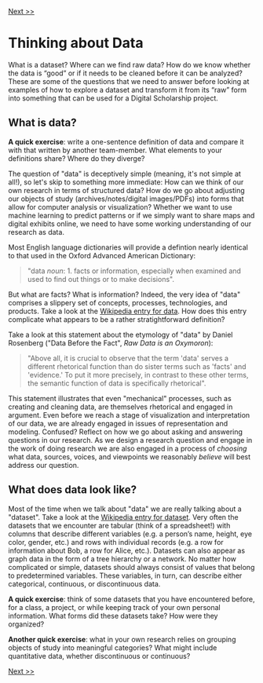 [Next >>](DataFind.md)

# Thinking about Data

What is a dataset? Where can we find raw data? How do we know whether the data is “good” or if it needs to be cleaned before it can be analyzed? These are some of the questions that we need to answer before looking at examples of how to explore a dataset and transform it from its “raw” form into something that can be used for a Digital Scholarship project.

## What is data?

**A quick exercise**: write a one-sentence definition of data and compare it with that written by another team-member. What elements to your definitions share? Where do they diverge?

The question of "data" is deceptively simple (meaning, it's not simple at all!), so let's skip to something more immediate: How can we think of our own research in terms of structured data? How do we go about adjusting our objects of study (archives/notes/digital images/PDFs) into forms that allow for computer analysis or visualization? Whether we want to use machine learning to predict patterns or if we simply want to share maps and digital exhibits online, we need to have some working understanding of our research as data.

Most English language dictionaries will provide a defintion nearly identical to that used in the Oxford Advanced American Dictionary: 
> "data *noun*: 1. facts or information, especially when examined and used to find out things or to make decisions". 

But what are facts? What is information? Indeed, the very idea of "data" comprises a slippery set of concepts, processes, technologies, and products.  Take a look at the [Wikipedia entry for data](https://en.wikipedia.org/wiki/Data). How does this entry complicate what appears to be a rather stratightforward definition?

Take a look at this statement about the etymology of "data" by Daniel Rosenberg ("Data Before the Fact", *Raw Data is an Oxymoron*):
> "Above all, it is crucial to observe that the term 'data' serves a different rhetorical function than do sister terms such as 'facts' and 'evidence.' To put it more precisely, in contrast to these other terms, the semantic function of data is specifically rhetorical".

This statement illustrates that even "mechanical" processes, such as creating and cleaning data, are themselves rhetorical and engaged in argument. Even before we reach a stage of visualization and interpretation of our data, we are already engaged in issues of representation and modeling. Confused? Reflect on how we go about asking and answering questions in our research. As we design a research question and engage in the work of doing research we are also engaged in a process of *choosing* what data, sources, voices, and viewpoints we reasonably *believe* will best address our question. 

## What does data look like?

Most of the time when we talk about "data" we are really talking about a "dataset". Take a look at the [Wikipedia entry for dataset](https://en.wikipedia.org/wiki/Data_set). Very often the datasets that we encounter are tabular (think of a spreadsheet!) with columns that describe different variables (e.g. a person’s name, height, eye color, gender, etc.) and rows with individual records (e.g. a row for information about Bob, a row for Alice, etc.). Datasets can also appear as graph data in the form of a tree hierarchy or a network. No matter how complicated or simple, datasets should always consist of values that belong to predetermined variables. These variables, in turn, can describe either categorical, continuous, or discontinuous data. 

**A quick exercise**: think of some datasets that you have encountered before, for a class, a project, or while keeping track of your own personal information.  What forms did these datasets take? How were they organized?

**Another quick exercise**: what in your own research relies on grouping objects of study into meaningful categories? What might include quantitative data, whether discontinuous or continuous?

[Next >>](DataFind.md)
